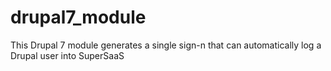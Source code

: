 # drupal7_module
This Drupal 7 module generates a single sign-n that can automatically log a Drupal user into SuperSaaS
